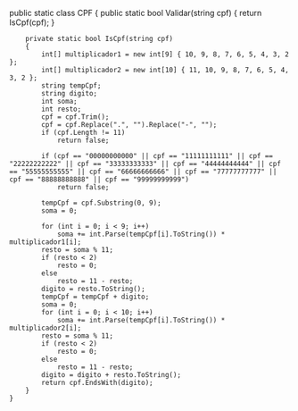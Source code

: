 public static class CPF
    {
        public static bool Validar(string cpf)
        {
            return IsCpf(cpf);
        }

        private static bool IsCpf(string cpf)
        {
            int[] multiplicador1 = new int[9] { 10, 9, 8, 7, 6, 5, 4, 3, 2 };
            int[] multiplicador2 = new int[10] { 11, 10, 9, 8, 7, 6, 5, 4, 3, 2 };
            string tempCpf;
            string digito;
            int soma;
            int resto;
            cpf = cpf.Trim();
            cpf = cpf.Replace(".", "").Replace("-", "");
            if (cpf.Length != 11)
                return false;

            if (cpf == "00000000000" || cpf == "11111111111" || cpf == "22222222222" || cpf == "33333333333" || cpf == "44444444444" || cpf == "55555555555" || cpf == "66666666666" || cpf == "77777777777" || cpf == "88888888888" || cpf == "99999999999")
                return false;

            tempCpf = cpf.Substring(0, 9);
            soma = 0;

            for (int i = 0; i < 9; i++)
                soma += int.Parse(tempCpf[i].ToString()) * multiplicador1[i];
            resto = soma % 11;
            if (resto < 2)
                resto = 0;
            else
                resto = 11 - resto;
            digito = resto.ToString();
            tempCpf = tempCpf + digito;
            soma = 0;
            for (int i = 0; i < 10; i++)
                soma += int.Parse(tempCpf[i].ToString()) * multiplicador2[i];
            resto = soma % 11;
            if (resto < 2)
                resto = 0;
            else
                resto = 11 - resto;
            digito = digito + resto.ToString();
            return cpf.EndsWith(digito);
        }
    }
